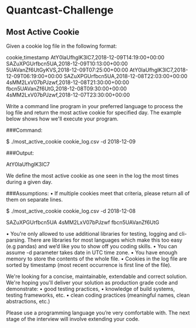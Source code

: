 # Quantcast-Challenge

## Most Active Cookie

Given a cookie log file in the following format:

cookie,timestamp
AtY0laUfhglK3lC7,2018-12-09T14:19:00+00:00
SAZuXPGUrfbcn5UA,2018-12-09T10:13:00+00:00
5UAVanZf6UtGyKVS,2018-12-09T07:25:00+00:00
AtY0laUfhglK3lC7,2018-12-09T06:19:00+00:00
SAZuXPGUrfbcn5UA,2018-12-08T22:03:00+00:00
4sMM2LxV07bPJzwf,2018-12-08T21:30:00+00:00
fbcn5UAVanZf6UtG,2018-12-08T09:30:00+00:00
4sMM2LxV07bPJzwf,2018-12-07T23:30:00+00:00

Write a command line program in your preferred language to process the log file and return the most active cookie for specified day. The example below shows how we'll execute your program.

###Command:

$ ./most_active_cookie cookie_log.csv -d 2018-12-09

###Output:

AtY0laUfhglK3lC7


We define the most active cookie as one seen in the log the most times during a given day.

###Assumptions:
•	If multiple cookies meet that criteria, please return all of them on separate lines.

$ ./most_active_cookie cookie_log.csv -d 2018-12-08

SAZuXPGUrfbcn5UA
4sMM2LxV07bPJzwf
fbcn5UAVanZf6UtG

•	You're only allowed to use additional libraries for testing, logging and cli-parsing. There are libraries for most languages which make this too easy (e.g pandas) and we’d like you to show off you coding skills.
•	You can assume -d parameter takes date in UTC time zone.
•	You have enough memory to store the contents of the whole file.
•	Cookies in the log file are sorted by timestamp (most recent occurrence is first line of the file).

We're looking for a concise, maintainable, extendable and correct solution. We're hoping you'll deliver your solution as production grade code and demonstrate:
•	good testing practices,
•	knowledge of build systems, testing frameworks, etc.
•	clean coding practices (meaningful names, clean abstractions, etc.)


Please use a programming language you’re very comfortable with. The next stage of the interview will involve extending your code.
